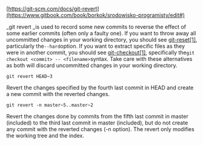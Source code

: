 [https://git-scm.com/docs/git-revert](https://www.gitbook.com/book/borkok/srodowisko-programisty/edit#)

_git revert _is used to record some new commits to reverse the effect of some earlier commits \(often only a faulty one\). If you want to throw away all uncommitted changes in your working directory, you should see [git-reset\[1\]](https://git-scm.com/docs/git-reset), particularly the`--hard`option. If you want to extract specific files as they were in another commit, you should see [git-checkout\[1\]](https://git-scm.com/docs/git-checkout), specifically the`git checkout <commit> -- <filename>`syntax. Take care with these alternatives as both will discard uncommitted changes in your working directory.

`git revert HEAD~3`

Revert the changes specified by the fourth last commit in HEAD and create a new commit with the reverted changes.

`git revert -n master~5..master~2`

Revert the changes done by commits from the fifth last commit in master \(included\) to the third last commit in master \(included\), but do not create any commit with the reverted changes \(-n option\). The revert only modifies the working tree and the index.





